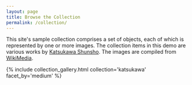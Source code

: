 ```yaml
---
layout: page
title: Browse the Collection
permalink: /collection/
---
```


This site's sample collection comprises a set of objects, each of which is represented by one or more images. The collection items in this demo are various works by [Katsukawa Shunsho](https://en.wikipedia.org/wiki/Katsukawa_Shunsh%C5%8D). The images are compiled from [WikiMedia](https://commons.wikimedia.org/wiki/Katsukawa_Shunsh%C5%8D).


{% include collection_gallery.html collection='katsukawa' facet_by='medium' %}
